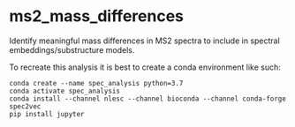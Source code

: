 # ms2_mass_differences
Identify meaningful mass differences in MS2 spectra to include in spectral embeddings/substructure models.

To recreate this analysis it is best to create a conda environment like such:
```
conda create --name spec_analysis python=3.7
conda activate spec_analysis
conda install --channel nlesc --channel bioconda --channel conda-forge spec2vec
pip install jupyter
```
